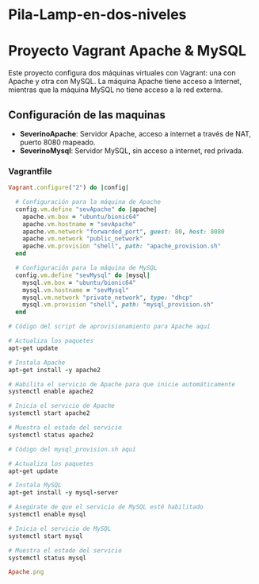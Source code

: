 # Pila-Lamp-en-dos-niveles
# Proyecto Vagrant Apache & MySQL

Este proyecto configura dos máquinas virtuales con Vagrant: una con Apache y otra con MySQL. La máquina Apache tiene acceso a Internet, mientras que la máquina MySQL no tiene acceso a la red externa.

## Configuración de las maquinas

- **SeverinoApache**: Servidor Apache, acceso a internet a través de NAT, puerto 8080 mapeado.
- **SeverinoMysql**: Servidor MySQL, sin acceso a internet, red privada.

### Vagrantfile
```ruby
Vagrant.configure("2") do |config|

  # Configuración para la máquina de Apache
  config.vm.define "sevApache" do |apache|
    apache.vm.box = "ubuntu/bionic64"
    apache.vm.hostname = "sevApache"
    apache.vm.network "forwarded_port", guest: 80, host: 8080
    apache.vm.network "public_network"
    apache.vm.provision "shell", path: "apache_provision.sh"
  end

  # Configuración para la máquina de MySQL
  config.vm.define "sevMysql" do |mysql|
    mysql.vm.box = "ubuntu/bionic64"
    mysql.vm.hostname = "sevMysql"
    mysql.vm.network "private_network", type: "dhcp"
    mysql.vm.provision "shell", path: "mysql_provision.sh"
  end 

# Código del script de aprovisionamiento para Apache aquí

# Actualiza los paquetes
apt-get update

# Instala Apache
apt-get install -y apache2

# Habilita el servicio de Apache para que inicie automáticamente
systemctl enable apache2

# Inicia el servicio de Apache
systemctl start apache2

# Muestra el estado del servicio
systemctl status apache2

# Código del mysql_provision.sh aquí

# Actualiza los paquetes
apt-get update

# Instala MySQL
apt-get install -y mysql-server

# Asegúrate de que el servicio de MySQL esté habilitado
systemctl enable mysql

# Inicia el servicio de MySQL
systemctl start mysql

# Muestra el estado del servicio
systemctl status mysql

Apache.png



